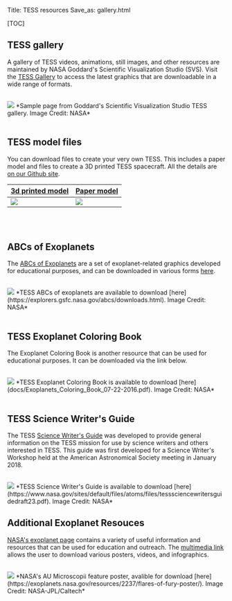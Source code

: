 Title: TESS resources
Save_as: gallery.html

[TOC]



## TESS gallery
A gallery of TESS videos, animations, still images, and other resources are maintained by NASA Goddard's Scientific Visualization Studio (SVS). Visit the [TESS Gallery](https://svs.gsfc.nasa.gov/Gallery/TESS.html) to access the latest graphics that are downloadable in a wide range of formats.

<br/>
<img class="img-responsive" style="max-width:80%;" src="images/tess-svs.png">
*Sample page from Goddard's Scientific Visualization Studio TESS gallery. Image Credit: NASA*
<br/>

<br/>

## TESS model files
You can download files to create your very own TESS. This includes a paper model and files to create a 3D printed TESS spacecraft. All the details are [on our Github site](https://github.com/tessgi/tess-3d-printing-model).


[3d printed model](https://github.com/tessgi/tess-3d-printing-model) | [Paper model](https://github.com/tessgi/tess-3d-printing-model) |
:-------------------------|:-------------------------
<img class="img-responsive" style="max-width:80%;" src="images/tess_3d_model_1.jpg"> | <img class="img-responsive" style="max-width:80%;" src="images/tess_paper_model_1.jpg">
<br/>

<br/>


## ABCs of Exoplanets

The [ABCs of Exoplanets](https://explorers.gsfc.nasa.gov/abcs/index.html) are a set of exoplanet-related graphics developed for educational purposes, and can be downloaded in various forms [here](https://explorers.gsfc.nasa.gov/abcs/downloads.html).

<br/>
<img class="img-responsive" style="max-width:80%;" src="images/tess-abc.png">
*TESS ABCs of exoplanets are available to download [here](https://explorers.gsfc.nasa.gov/abcs/downloads.html). Image Credit: NASA*
<br/>

<br/>

## TESS Exoplanet Coloring Book

The Exoplanet Coloring Book is another resource that can be used for
educational purposes. It can be downloaded via the link below.

<br/>
<img class="img-responsive" style="max-width:80%;" src="images/tess-coloring-book.png">
*TESS Exoplanet Coloring Book is available to download [here](docs/Exoplanets_Coloring_Book_07-22-2016.pdf). Image Credit: NASA*
<br/>

<br/>

## TESS Science Writer's Guide

The TESS [Science Writer's Guide](https://www.nasa.gov/sites/default/files/atoms/files/tesssciencewritersguidedraft23.pdf) was developed to provide general information on the TESS mission for use by science writers and others interested in TESS. This guide was first developed for a Science Writer's Workshop held at the American Astronomical Society meeting in January 2018.


<br/>
<img class="img-responsive" style="max-width:80%;" src="images/tess-science-writers-guide.png">
*TESS Science Writer's Guide is available to download [here](https://www.nasa.gov/sites/default/files/atoms/files/tesssciencewritersguidedraft23.pdf). Image Credit: NASA*
<br/>


<!--
<br/>
<img class="img-responsive" style="max-width:80%;" src="images/tess-poster.png">
*TESS poster available in high-res to download [here](https://explorers.gsfc.nasa.gov/abcs/downloads.html). Image Credit: NASA*
<br/>
-->



## Additional Exoplanet Resouces

[NASA's exoplanet page](https://exoplanets.nasa.gov) contains a variety of useful information and resources that can be used for education and outreach. The [multimedia link](https://exoplanets.nasa.gov/multimedia/exoplanet-travel-bureau/?page=0&per_page=25&order=pub_date+desc%2C+id+desc&search=&category=122%3A174) allows  the user to download various posters, videos, and infographics.

<br/>
<img class="img-responsive" style="max-width:80%;" src="images/AUMic.pdf">
*NASA's AU Microscopii feature poster, avalible for download [here](https://exoplanets.nasa.gov/resources/2237/flares-of-fury-poster/). Image Credit: NASA-JPL/Caltech*
<br/>